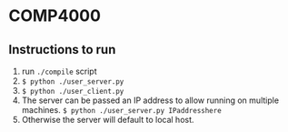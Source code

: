 # COMP4000  

## Instructions to run  

1. run `./compile` script
1. `$ python ./user_server.py`
1. `$ python ./user_client.py`
1. The server can be passed an IP address to allow running on multiple machines. `$ python ./user_server.py IPaddresshere`
1. Otherwise the server will default to local host.

